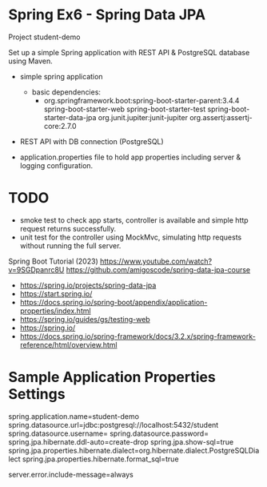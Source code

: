 # Spring Ex6 - Spring Data JPA

Project student-demo

Set up a simple Spring application with REST API & PostgreSQL database using Maven.

- simple spring application
    - basic dependencies:
      - org.springframework.boot:spring-boot-starter-parent:3.4.4
        spring-boot-starter-web 
        spring-boot-starter-test
        spring-boot-starter-data-jpa
      org.junit.jupiter:junit-jupiter
      org.assertj:assertj-core:2.7.0

- REST API with DB connection (PostgreSQL)
- application.properties file to hold app properties including server & logging configuration.

# TODO
- smoke test to check app starts, controller is available and simple http request returns successfully.
- unit test for the controller using MockMvc, simulating http requests without running the full server.

Spring Boot Tutorial (2023)
https://www.youtube.com/watch?v=9SGDpanrc8U
https://github.com/amigoscode/spring-data-jpa-course

- https://spring.io/projects/spring-data-jpa
- https://start.spring.io/
- https://docs.spring.io/spring-boot/appendix/application-properties/index.html
- https://spring.io/guides/gs/testing-web
- https://spring.io/
- https://docs.spring.io/spring-framework/docs/3.2.x/spring-framework-reference/html/overview.html



# Sample Application Properties Settings

spring.application.name=student-demo
spring.datasource.url=jdbc:postgresql://localhost:5432/student
spring.datasource.username=
spring.datasource.password=
spring.jpa.hibernate.ddl-auto=create-drop
spring.jpa.show-sql=true
spring.jpa.properties.hibernate.dialect=org.hibernate.dialect.PostgreSQLDialect
spring.jpa.properties.hibernate.format_sql=true

server.error.include-message=always







